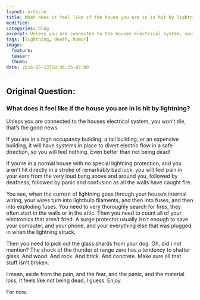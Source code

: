 ```yaml
---
layout: article
title: What does it feel like if the house you are in is hit by lightning?
modified:
categories: blog
excerpt: Unless you are connected to the houses electrical system, you won’t die, that’s the good news
tags: [lightning, death, humor]
image:
  feature: 
  teaser: 
  thumb: 
date: 2016-05-23T18:36:25-07:00
---
```



## Original Question:

### What does it feel like if the house you are in is hit by lightning?
Unless you are connected to the houses electrical system, you won’t die, that’s the good news.

If you are in a high occupancy building, a tall building, or an expensive building, it will have systems in place to divert electric flow in a safe direction, so you will feel nothing. Even better than not being dead!

If you’re in a normal house with no special lightning protection, and you aren’t hit directly in a stroke of remarkably bad luck, you will feel pain in your ears from the very loud bang above and around you, followed by deafness, followed by panic and confusion as all the walls have caught fire.

You see, when the current of lightning goes through your house’s internal wiring, your wires turn into lightbulb filaments, and then into fuses, and then into exploding fuses. You need to very thoroughly search for fires, they often start in the walls or in the attic. Then you need to count all of your electronics that aren’t fried. A surge protector usually isn’t enough to save your computer, and your phone, and your everything else that was plugged in when the lightning struck.

Then you need to pick out the glass shards from your dog. Oh, did I not mention? The shock of the thunder at range zero has a tendency to shatter glass. And wood. And rock. And brick. And concrete. Make sure all that stuff isn’t broken.

I mean, aside from the pain, and the fear, and the panic, and the material loss, it feels like not being dead, I guess. Enjoy.

For now.